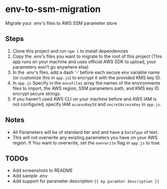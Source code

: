 # env-to-ssm-migration
Migrate your .env's files to AWS SSM parameter store

## Steps
1. Clone this project and run `npm i` to install dependencies
2. Copy the .env's files you want to migrate to the root of this project (This app runs on  your machine and  uses official AWS SDK to upload, your parameters won’t go anywhere else)
3. In the .env's files, add a dash ‘-‘ before each secure env variable name (or customize this in `app.js`) to encrypt it with the provided KMS key ID.
4. In `app.js` Specify in the `envsFiles` array the names of the environments files to import, the AWS region, SSM parameters path, and KMS key ID encrypt secure strings.
5. If you haven’t used AWS CLI on your machine before and AWS IAM is not configured, specify IAM  `accessKeyId` and `secretAccessKey` in `app.js`.

## Notes
* All Parameters will be of standard tier and and have a `DataType` of text.
* This will not overwrite any existing parameters you have on your AWS region. If You want to overwrite, set the `overwrite` flag in `app.js` to true.

## TODOs
- Add screenshots to README
- Add sample .env
- Add support for parameter description `{{ my paramter Description }}`
